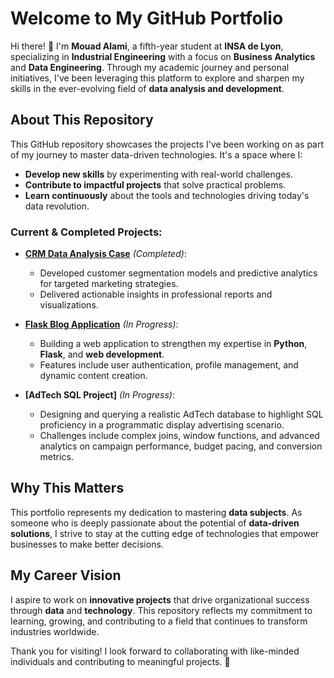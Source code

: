 # Welcome to My GitHub Portfolio

Hi there! 👋 I'm **Mouad Alami**, a fifth-year student at **INSA de Lyon**, specializing in **Industrial Engineering** with a focus on **Business Analytics** and **Data Engineering**. Through my academic journey and personal initiatives, I've been leveraging this platform to explore and sharpen my skills in the ever-evolving field of **data analysis and development**.

## About This Repository

This GitHub repository showcases the projects I've been working on as part of my journey to master data-driven technologies. It's a space where I:
- **Develop new skills** by experimenting with real-world challenges.
- **Contribute to impactful projects** that solve practical problems.
- **Learn continuously** about the tools and technologies driving today's data revolution.

### Current & Completed Projects:
- **[CRM Data Analysis Case]([https://github.com/mouadalami](https://github.com/mouadalami/Data-Projects-Portfolio/tree/main/iFood-CRM-Data-Analytics-Case))** *(Completed)*:
  - Developed customer segmentation models and predictive analytics for targeted marketing strategies.
  - Delivered actionable insights in professional reports and visualizations.

- **[Flask Blog Application]([https://github.com/mouadalami](https://github.com/mouadalami/Data-Projects-Portfolio/tree/main/flaskblog_project))** *(In Progress)*:
  - Building a web application to strengthen my expertise in **Python**, **Flask**, and **web development**.
  - Features include user authentication, profile management, and dynamic content creation.
 
- **[AdTech SQL Project]** *(In Progress)*:
  - Designing and querying a realistic AdTech database to highlight SQL proficiency in a programmatic display advertising scenario.
  - Challenges include complex joins, window functions, and advanced analytics on campaign performance, budget pacing, and conversion metrics.

## Why This Matters

This portfolio represents my dedication to mastering **data subjects**. As someone who is deeply passionate about the potential of **data-driven solutions**, I strive to stay at the cutting edge of technologies that empower businesses to make better decisions.

## My Career Vision

I aspire to work on **innovative projects** that drive organizational success through **data** and **technology**. This repository reflects my commitment to learning, growing, and contributing to a field that continues to transform industries worldwide.

Thank you for visiting! I look forward to collaborating with like-minded individuals and contributing to meaningful projects. 🚀
